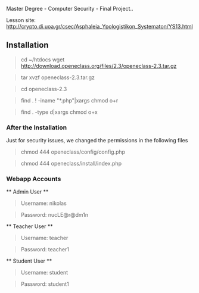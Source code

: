 Master Degree - Computer Security - Final Project..

Lesson site: http://crypto.di.uoa.gr/csec/Asphaleia_Ypologistikon_Systematon/YS13.html


## Installation 

> cd ~/htdocs
> wget http://download.openeclass.org/files/2.3/openeclass-2.3.tar.gz

> tar xvzf openeclass-2.3.tar.gz

> cd openeclass-2.3

> find . ! -iname "*.php"|xargs chmod o+r

> find . -type d|xargs chmod o+x


### After the Installation

Just for security issues, we changed the permissions in the following files

> chmod 444 openeclass/config/config.php 

> chmod 444 openeclass/install/index.php


### Webapp Accounts

** Admin User **

> Username: nikolas

> Password: nucLE@r@dm1n


** Teacher User **

> Username: teacher

> Password: teacher1


** Student User **

> Username: student

> Password: student1
